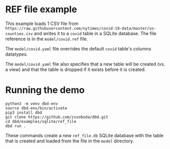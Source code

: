 # REF file example
This example loads 1 CSV file from `https://raw.githubusercontent.com/nytimes/covid-19-data/master/us-counties.csv` 
and writes it to a `covid` table in a SQLite database. The file reference is in the `model/covid.ref` file.

The `model/covid.yaml` file overrides the default `covid` table's columns datatypes.  

The `model/covid.yaml` file also specifies that a new table will be created (vs. a view) and that
the table is dropped if it exists before it is created.

# Running the demo 

```shell
python3 -m venv dbd-env
source dbd-env/bin/activate
pip3 install dbd
git clone https://github.com/zsvoboda/dbd.git
cd dbd/examples/sqlite/ref_file
dbd run . 
```

These commands create a new `ref_file.db` SQLite database with the table that is created and loaded 
from the file in the `model` directory.
